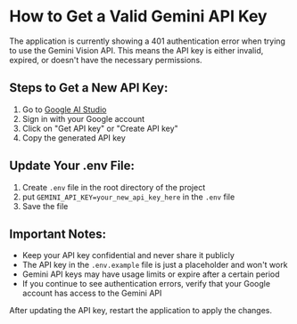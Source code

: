 # How to Get a Valid Gemini API Key

The application is currently showing a 401 authentication error when trying to use the Gemini Vision API. This means the API key is either invalid, expired, or doesn't have the necessary permissions.

## Steps to Get a New API Key:

1. Go to [Google AI Studio](https://makersuite.google.com/app/apikey)
2. Sign in with your Google account
3. Click on "Get API key" or "Create API key"
4. Copy the generated API key

## Update Your .env File:

1. Create `.env` file in the root directory of the project
2. put `GEMINI_API_KEY=your_new_api_key_here` in the `.env` file
3. Save the file

## Important Notes:

- Keep your API key confidential and never share it publicly
- The API key in the `.env.example` file is just a placeholder and won't work
- Gemini API keys may have usage limits or expire after a certain period
- If you continue to see authentication errors, verify that your Google account has access to the Gemini API

After updating the API key, restart the application to apply the changes.
